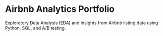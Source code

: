 # Airbnb Analytics Portfolio

Exploratory Data Analysis (EDA) and insights from Airbnb listing data using Python, SQL, and A/B testing.
